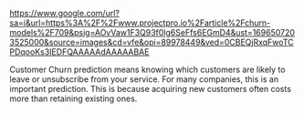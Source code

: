 
https://www.google.com/url?sa=i&url=https%3A%2F%2Fwww.projectpro.io%2Farticle%2Fchurn-models%2F709&psig=AOvVaw1F3Q93f0lg6SeFfs6EGmD4&ust=1696507203525000&source=images&cd=vfe&opi=89978449&ved=0CBEQjRxqFwoTCPDqooKs3IEDFQAAAAAdAAAAABAE






Customer Churn prediction means knowing which customers are likely to leave or unsubscribe from your service. For many companies, this is an important prediction. This is because acquiring new customers often costs more than retaining existing ones.
